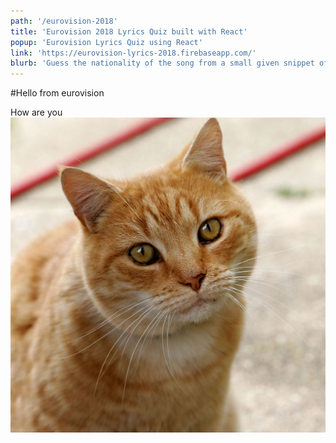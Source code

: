 ```yaml
---
path: '/eurovision-2018'
title: 'Eurovision 2018 Lyrics Quiz built with React'
popup: 'Eurovision Lyrics Quiz using React'
link: 'https://eurovision-lyrics-2018.firebaseapp.com/'
blurb: 'Guess the nationality of the song from a small given snippet of the lyrics. Built with React.js'
---
```


#Hello from eurovision

How are you  
 ![catman](Cat03.jpg)